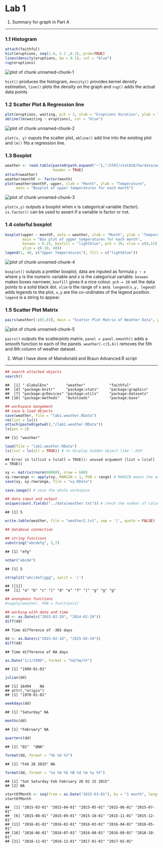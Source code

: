 Lab 1
========================================================
1. Summary for graph in Part A
-------------------------------
### 1.1 Histogram

```r
attach(faithful)
hist(eruptions, seq(1.6, 5.2 ,0.2), prob=TRUE)
lines(density(eruptions, bw = 0.1), col = "blue")
rug(eruptions)
```

![plot of chunk unnamed-chunk-1](figure/unnamed-chunk-1-1.png) 

`hist()` produces the histogram, `density()` provides kernel density estimation, `line()` plots the density on the graph and `rug()` adds the actual data points

### 1.2 Scatter Plot & Regression line

```r
plot(eruptions, waiting, pch = 3, xlab = "Eruptions duration", ylab = "Waiting duration", main = "Scatter Plot with regression lines")
abline(lm(waiting ~ eruptions), col = "blue")
```

![plot of chunk unnamed-chunk-2](figure/unnamed-chunk-2-1.png) 

`plot(x, y)` ouputs the scatter plot, `abline()` add line into the existing plot and `lm()` fits a regression line.

### 1.3 Boxplot

```r
weather <- read.table(paste0(path.expand("~"),"/STAT/stat828/hw/data/weather.txt"),
                      header = TRUE)
attach(weather)
weather$monthF <- factor(month)
plot(weather$monthF, upper, xlab = "Month", ylab = "Temperature",
     main = "Boxplot of upper temperatures for each month")
```

![plot of chunk unnamed-chunk-3](figure/unnamed-chunk-3-1.png) 

`plot(x,y)` outputs a boxplot when x is categorical variable (factor). `is.factor()` can be used to assert if a variable is factor or not.

### 1.4 colorful boxplot

```r
boxplot(upper ~ monthF, data = weather, xlab = "Month", ylab = 'Temperature',
        main = "Box plot of upper temperatures for each month",
        boxwex = 0.25, boxfill = "lightblue", pch = 20, xlim = c(0,12),
        ylim = c(-10, 40))
legend(1, 40, c("Upper Temperatures"), fill = c("lightblue"))
```

![plot of chunk unnamed-chunk-4](figure/unnamed-chunk-4-1.png) 

`boxplot()` outputs a prettier boxplot, data are inputed as formula `y ~ x` where y is the numeric variable and x is the categorical variable. `boxwex` makes boxes narrower, `boxfill` gives it a nice colour. `pch = 20` set the data points to a solid black dot. `xlim` is the range of x axis. `lengend(x,y, legend)` adds legends to the plot, `x,y` are the co-ordinates of the legend position. `legend` is a string to appear.

### 1.5 Scatter Plot Matrix

```r
pairs(weather[-c(5,6)], main = "Scatter Plot Matrix of Weather Data", panel = panel.smooth)
```

![plot of chunk unnamed-chunk-5](figure/unnamed-chunk-5-1.png) 

`pairs()` outputs the scatterplots matrix. `panel = panel.smooth()` adds a smooth function to each of the panels. `weather[-c(5,6)]` removes the 5th and 6th column of weather dataset.

2. What I have done of Maindonald and Braun Advanced.R script
-----------------------------------------

```r
## search attached objects
search()
```

```
##  [1] ".GlobalEnv"        "weather"           "faithful"         
##  [4] "package:knitr"     "package:stats"     "package:graphics" 
##  [7] "package:grDevices" "package:utils"     "package:datasets" 
## [10] "package:methods"   "Autoloads"         "package:base"
```

```r
## workspace mangement
## save & load Objects
save(weather, file = "lab1.weather.RData")
rm(list = ls())
attach(paste0(getwd(),"/lab1.weather.RData"))
ls(pos = 2)
```

```
## [1] "weather"
```

```r
load(file = "lab1.weather.RData")
ls(list = ls(all = TRUE)) # to display hidden object like '.XXX'
```

```
## Error in ls(list = ls(all = TRUE)): unused argument (list = ls(all = TRUE))
```

```r
xy <- matrix(rnorm(60000), nrow = 600)
xy.rowrange <- apply(xy, MARGIN = 1, FUN = range) # MARGIN means the axis apply to
save(xy, xy.rowrange, file = "xy.RData")

save.image() # save the whole workspace

## data input and output
unique(count.fields("../data/weather.txt")) # check the number of columns of a file
```

```
## [1] 5
```

```r
write.table(weather, file = "weather2.txt", sep = '|', quote = FALSE)

## database connection

## string functions
substring("abcdefg", 5,7)
```

```
## [1] "efg"
```

```r
nchar("abcde")
```

```
## [1] 5
```

```r
strsplit("abc|def|ggg", split = '|')
```

```
## [[1]]
##  [1] "a" "b" "c" "|" "d" "e" "f" "|" "g" "g" "g"
```

```r
## anonymous functions
#sapply(weather, FUN = function(x)

## working with date and time
dd <- as.Date(c("2015-02-28", "2014-02-28"))
diff(dd)
```

```
## Time difference of -365 days
```

```r
dd <- as.Date(c("2015-02-28", "2015-02-29"))
diff(dd)
```

```
## Time difference of NA days
```

```r
as.Date("1/1/1999", format = "%d/%m/%Y")
```

```
## [1] "1999-01-01"
```

```r
julian(dd)
```

```
## [1] 16494    NA
## attr(,"origin")
## [1] "1970-01-01"
```

```r
weekdays(dd)
```

```
## [1] "Saturday" NA
```

```r
months(dd)
```

```
## [1] "February" NA
```

```r
quarters(dd)
```

```
## [1] "Q1"  "QNA"
```

```r
format(dd, format = "%b %d %Y")
```

```
## [1] "Feb 28 2015" NA
```

```r
format(dd, format = "%a %A %b %B %d %m %y %Y")
```

```
## [1] "Sat Saturday Feb February 28 02 15 2015"
## [2] NA
```

```r
startOfMonth <- seq(from = as.Date("2015-03-01"), by = "1 month", length = 24)
startOfMonth
```

```
##  [1] "2015-03-01" "2015-04-01" "2015-05-01" "2015-06-01" "2015-07-01"
##  [6] "2015-08-01" "2015-09-01" "2015-10-01" "2015-11-01" "2015-12-01"
## [11] "2016-01-01" "2016-02-01" "2016-03-01" "2016-04-01" "2016-05-01"
## [16] "2016-06-01" "2016-07-01" "2016-08-01" "2016-09-01" "2016-10-01"
## [21] "2016-11-01" "2016-12-01" "2017-01-01" "2017-02-01"
```
